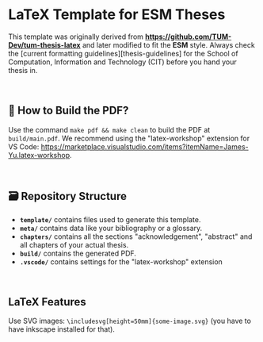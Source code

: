 # LaTeX Template for ESM Theses

This template was originally derived from **https://github.com/TUM-Dev/tum-thesis-latex** and later modified to fit the **ESM** style. Always check the [current formatting guidelines][thesis-guidelines] for the School of Computation, Information and Technology (CIT) before you hand your thesis in.

<br/>

## 👷 How to Build the PDF?

Use the command `make pdf && make clean` to build the PDF at `build/main.pdf`. We recommend using the "latex-workshop" extension for VS Code: https://marketplace.visualstudio.com/items?itemName=James-Yu.latex-workshop.

<br/>

## 🗃️ Repository Structure

-   **`template/`** contains files used to generate this template.
-   **`meta/`** contains data like your bibliography or a glossary.
-   **`chapters/`** contains all the sections "acknowledgement", "abstract" and all chapters of your actual thesis.
-   **`build/`** contains the generated PDF.
-   **`.vscode/`** contains settings for the "latex-workshop" extension

<br>

## LaTeX Features

Use SVG images: `\includesvg[height=50mm]{some-image.svg}` (you have to have inkscape installed for that).
